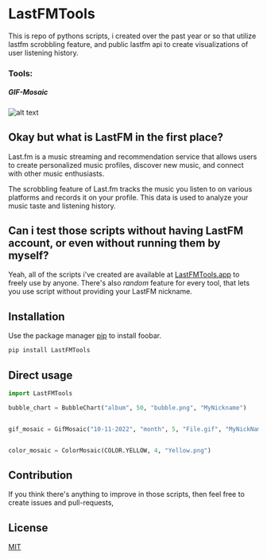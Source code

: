 # LastFMTools

This is repo of pythons scripts, i created over the past year or so that utilize
lastfm scrobbling feature, and public lastfm api to create visualizations of user listening history.

### Tools:

##### GIF-Mosaic
![alt text](https://github.com/Heroesluk/azure2/blob/main/static/movie.gif)

## Okay but what is LastFM in the first place?

Last.fm is a music streaming and recommendation service that allows users to create personalized music profiles, discover new music, and connect with other music enthusiasts.

The scrobbling feature of Last.fm tracks the music you listen to on various platforms and records it on your profile. This data is used to analyze your music taste and listening history.

## Can i test those scripts without having LastFM account, or even without running them by myself? 

Yeah, all of the scripts i've created are available at [LastFMTools.app](https://sea-lion-app-rlgof.ondigitalocean.app) to freely use by anyone. 
There's also *random* feature for every tool, that lets you use script without providing your
LastFM nickname. 

## Installation

Use the package manager [pip](https://pip.pypa.io/en/stable/) to install foobar.

```bash
pip install LastFMTools
```

## Direct usage

```python
import LastFMTools

bubble_chart = BubbleChart("album", 50, "bubble.png", "MyNickname")


gif_mosaic = GifMosaic("10-11-2022", "month", 5, "File.gif", "MyNickName")


color_mosaic = ColorMosaic(COLOR.YELLOW, 4, "Yellow.png")

```
## Contribution

If you think there's anything to improve in those scripts,
 then feel free to create issues and pull-requests, 



## License

[MIT](https://choosealicense.com/licenses/mit/)
